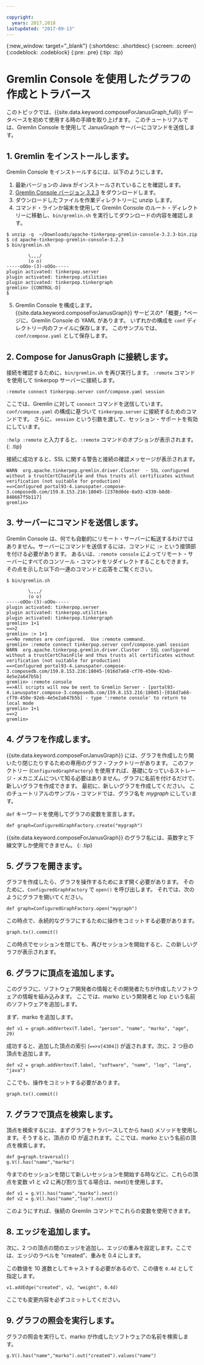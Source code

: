 ```yaml
---

copyright:
  years: 2017,2018
lastupdated: "2017-09-13"
---
```


{:new_window: target="_blank"}
{:shortdesc: .shortdesc}
{:screen: .screen}
{:codeblock: .codeblock}
{:pre: .pre}
{:tip: .tip}

# Gremlin Console を使用したグラフの作成とトラバース

このトピックでは、{{site.data.keyword.composeForJanusGraph_full}} データベースを初めて使用する時の手順を取り上げます。 このチュートリアルでは、Gremlin Console を使用して JanusGraph サーバーにコマンドを送信します。

## 1. Gremlin をインストールします。

Gremlin Console をインストールするには、以下のようにします。

1. 最新バージョンの Java がインストールされていることを確認します。
2. [Gremlin Console バージョン 3.2.3](https://archive.apache.org/dist/tinkerpop/3.2.3/apache-tinkerpop-gremlin-console-3.2.3-bin.zip) をダウンロードします。
3. ダウンロードしたファイルを作業ディレクトリーに unzip します。
4. コマンド・ラインか端末を使用して Gremlin Console のルート・ディレクトリーに移動し、`bin/gremlin.sh` を実行してダウンロードの内容を確認します。

  ```text
  $ unzip -q  ~/Downloads/apache-tinkerpop-gremlin-console-3.2.3-bin.zip
  $ cd apache-tinkerpop-gremlin-console-3.2.3
  $ bin/gremlin.sh

          \,,,/
          (o o)
  -----oOOo-(3)-oOOo-----
  plugin activated: tinkerpop.server
  plugin activated: tinkerpop.utilities
  plugin activated: tinkerpop.tinkergraph
  gremlin> [CONTROL-D]                                                             $

  ```

5. Gremlin Console を構成します。 {{site.data.keyword.composeForJanusGraph}} サービスの*「概要」*ページに、Gremlin Console の YAML があります。 いずれかの構成を `conf` ディレクトリー内のファイルに保存します。 このサンプルでは、`conf/compose.yaml` として保存します。
 
## 2. Compose for JanusGraph に接続します。

接続を確認するために、`bin/gremlin.sh` を再び実行します。 `:remote` コマンドを使用して tinkerpop サーバーに接続します。

```text
:remote connect tinkerpop.server conf/compose.yaml session
```

ここでは、Gremlin に対して `connect` コマンドを送信しています。`conf/compose.yaml` の構成に基づいて `tinkerpop.server` に接続するためのコマンドです。 さらに、`session` という引数を渡して、セッション・サポートを有効にしています。

`:help :remote` と入力すると、`:remote` コマンドのオプションが表示されます。
{: .tip}

接続に成功すると、SSL に関する警告と接続の確認メッセージが表示されます。

```text
WARN  org.apache.tinkerpop.gremlin.driver.Cluster  - SSL configured without a trustCertChainFile and thus trusts all certificates without verification (not suitable for production)
==>Configured portal93-4.ianuspater.compose-3.composedb.com/159.8.153.216:18045-[2378d0de-0a93-4330-b8d8-848667f5b117]
gremlin>
```

## 3. サーバーにコマンドを送信します。

Gremlin Console は、何でも自動的にリモート・サーバーに転送するわけではありません。サーバーにコマンドを送信するには、コマンドに `:>` という接頭部を付ける必要があります。 あるいは、`:remote console` によってリモート・サーバーにすべてのコンソール・コマンドをリダイレクトすることもできます。 その点を示した以下の一連のコマンドと応答をご覧ください。

```text
$ bin/gremlin.sh                                                                   

        \,,,/
        (o o)
-----oOOo-(3)-oOOo-----
plugin activated: tinkerpop.server
plugin activated: tinkerpop.utilities
plugin activated: tinkerpop.tinkergraph
gremlin> 1+1
==>2
gremlin> :> 1+1
==>No remotes are configured.  Use :remote command.
gremlin> :remote connect tinkerpop.server conf/compose.yaml session
WARN  org.apache.tinkerpop.gremlin.driver.Cluster  - SSL configured without a trustCertChainFile and thus trusts all certificates without verification (not suitable for production)
==>Configured portal93-4.ianuspater.compose-3.composedb.com/159.8.153.216:18045-[016d7a68-cf70-450e-92eb-4e5e2a647b5b]
gremlin> :remote console
==>All scripts will now be sent to Gremlin Server - [portal93-4.ianuspater.compose-3.composedb.com/159.8.153.216:18045]-[016d7a68-cf70-450e-92eb-4e5e2a647b5b] - type ':remote console' to return to local mode
gremlin> 1+1
==>2
gremlin> 

```

## 4. グラフを作成します。

{{site.data.keyword.composeForJanusGraph}} には、グラフを作成したり開いたり閉じたりするための専用のグラフ・ファクトリーがあります。 このファクトリー (`ConfiguredGraphFactory`) を使用すれば、基礎になっているストレージ・メカニズムについて知る必要はありません。グラフに名前を付けるだけで、新しいグラフを作成できます。 最初に、新しいグラフを作成してください。 このチュートリアルのサンプル・コマンドでは、グラフ名を _mygraph_ にしています。

`def` キーワードを使用してグラフの変数を宣言します。

```
def graph=ConfiguredGraphFactory.create("mygraph")
```

{{site.data.keyword.composeForJanusGraph}} のグラフ名には、英数字と下線文字しか使用できません。
{: .tip}

## 5. グラフを開きます。

グラフを作成したら、グラフを操作するためにまず開く必要があります。 そのために、`ConfiguredGraphFactory` で `open()` を呼び出します。 それでは、次のようにグラフを開いてください。

```
def graph=ConfiguredGraphFactory.open("mygraph")
```

この時点で、永続的なグラフにするために操作をコミットする必要があります。

```
graph.tx().commit()
```

この時点でセッションを閉じても、再びセッションを開始すると、この新しいグラフが表示されます。

## 6. グラフに頂点を追加します。

このグラフに、ソフトウェア開発者の情報とその開発者たちが作成したソフトウェアの情報を組み込みます。 ここでは、marko という開発者と lop という名前のソフトウェアを追加します。

まず、marko を追加します。

```
def v1 = graph.addVertex(T.label, "person", "name", "marko", "age", 29)
```

成功すると、追加した頂点の索引 (`==>v[4304]`) が返されます。次に、2 つ目の頂点を追加します。

```
def v2 = graph.addVertex(T.label, "software", "name", "lop", "lang", "java")
```

ここでも、操作をコミットする必要があります。

```
graph.tx().commit()
```

## 7. グラフで頂点を検索します。

頂点を検索するには、まずグラフをトラバースしてから has() メソッドを使用します。そうすると、頂点の ID が返されます。ここでは、marko という名前の頂点を検索します。

```
def g=graph.traversal()
g.V().has("name","marko")
```

今までのセッションを閉じて新しいセッションを開始する時などに、これらの頂点を変数 v1 と v2 に再び割り当てる場合は、next()を使用します。

```
def v1 = g.V().has("name","marko").next()
def v2 = g.V().has("name","lop").next()
```

このようにすれば、後続の Gremlin コマンドでこれらの変数を使用できます。

## 8. エッジを追加します。

次に、2 つの頂点の間のエッジを追加し、エッジの重みを設定します。ここでは、エッジのラベルを "created"、重みを 0.4 にします。

この数値を 10 進数としてキャストする必要があるので、この値を `0.4d` として指定します。

```
v1.addEdge("created", v2, "weight", 0.4d)
```

ここでも変更内容を必ずコミットしてください。

## 9. グラフの照会を実行します。

グラフの照会を実行して、marko が作成したソフトウェアの名前を検索します。

```
g.V().has("name","marko").out("created").values("name")
```

